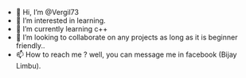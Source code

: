 - 👋 Hi, I’m @Vergil73
- 👀 I’m interested in learning.
- 🌱 I’m currently learning c++
- 💞️ I’m looking to collaborate on any projects as long as it is beginner friendly..
- 📫 How to reach me ? well, you can message me in facebook (Bijay Limbu).

<!---
Vergil73/Vergil73 is a ✨ special ✨ repository because its `README.md` (this file) appears on your GitHub profile.
You can click the Preview link to take a look at your changes.
--->
